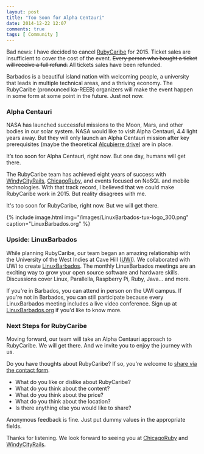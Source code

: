 ```yaml
---
layout: post
title: "Too Soon for Alpha Centauri"
date: 2014-12-22 12:07
comments: true
tags: [ Community ]
---
```

Bad news&#58; I have decided to cancel [RubyCaribe](http://rubycaribe.com) for 2015. Ticket sales are insufficient to cover the cost of the event. <strike>Every person who bought a ticket will receive a full refund.</strike> All tickets sales have been refunded.

Barbados is a beautiful island nation with welcoming people, a university that leads in multiple technical areas, and a thriving economy. The RubyCaribe (pronounced ka-REEB) organizers will make the event happen in some form at some point in the future. Just not now.

<!--more--> 

### Alpha Centauri
NASA has launched successful missions to the Moon, Mars, and other bodies in our solar system. NASA would like to visit Alpha Centauri, 4.4 light years away. But they will only launch an Alpha Centauri mission after key prerequisites (maybe the theoretical [Alcubierre drive](http://en.wikipedia.org/wiki/Alcubierre_drive)) are in place.

It’s too soon for Alpha Centauri, right now. But one day, humans will get there.

The RubyCaribe team has achieved eight years of success with [WindyCityRails](http://windycityrails.org), [ChicagoRuby](http://chicagoruby.org), and events focused on NoSQL and mobile technologies. With that track record, I believed that we could make RubyCaribe work in 2015. But reality disagrees with me. 

It's too soon for RubyCaribe, right now. But we will get there.

{% include image.html img="/images/LinuxBarbados-tux-logo_300.png" caption="LinuxBarbados.org" %}

### Upside: LinuxBarbados
While planning RubyCaribe, our team began an amazing relationship with the University of the West Indies at Cave Hill ([UWI](http://www.cavehill.uwi.edu/)). We collaborated with UWI to create [LinuxBarbados](http://linuxbarbados.org). The monthly LinuxBarbados meetings are an exciting way to grow your open source software and hardware skills. Discussions cover Linux, Parallella, Raspberry Pi, Ruby, Java... and more.

If you're in Barbados, you can attend in person on the UWI campus. If you're not in Barbados, you can still participate because every LinuxBarbados meeting includes a live video conference. Sign up at [LinuxBarbados.org](http://linuxbarbados.org) if you'd like to know more.

### Next Steps for RubyCaribe
Moving forward, our team will take an Alpha Centauri approach to RubyCaribe. We will get there. And we invite you to enjoy the journey with us.

Do you have thoughts about RubyCaribe? If so, you're welcome to [share via the contact form](/contact).

* What do you like or dislike about RubyCaribe?
* What do you think about the content?
* What do you think about the price?
* What do you think about the location?
* Is there anything else you would like to share?

Anonymous feedback is fine. Just put dummy values in the appropriate fields.

Thanks for listening. We look forward to seeing you at  [ChicagoRuby](http://chicagoruby.org) and [WindyCityRails](http://windycityrails.org). 

